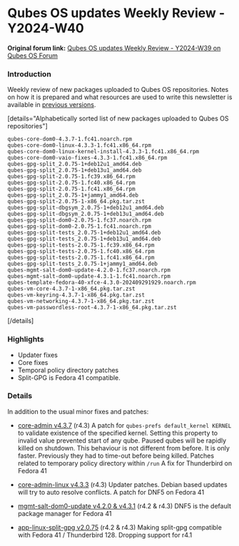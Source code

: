 # Qubes OS updates Weekly Review - Y2024-W40

**Original forum link:** [Qubes OS updates Weekly Review - Y2024-W39 on Qubes OS Forum](https://forum.qubes-os.org/t/qubes-os-updates-weekly-review-y2024-w40/29407)

### Introduction

Weekly review of new packages uploaded to Qubes OS repositories. Notes on how it is prepared and what resources are used to write this newsletter is available in [previous versions](https://forum.qubes-os.org/t/qubes-os-updates-weekly-review-y2024-w39/29296).


[details="Alphabetically sorted list of new packages uploaded to Qubes OS repositories"]
```
qubes-core-dom0-4.3.7-1.fc41.noarch.rpm
qubes-core-dom0-linux-4.3.3-1.fc41.x86_64.rpm
qubes-core-dom0-linux-kernel-install-4.3.3-1.fc41.x86_64.rpm
qubes-core-dom0-vaio-fixes-4.3.3-1.fc41.x86_64.rpm
qubes-gpg-split_2.0.75-1+deb12u1_amd64.deb
qubes-gpg-split_2.0.75-1+deb13u1_amd64.deb
qubes-gpg-split-2.0.75-1.fc39.x86_64.rpm
qubes-gpg-split-2.0.75-1.fc40.x86_64.rpm
qubes-gpg-split-2.0.75-1.fc41.x86_64.rpm
qubes-gpg-split_2.0.75-1+jammy1_amd64.deb
qubes-gpg-split-2.0.75-1-x86_64.pkg.tar.zst
qubes-gpg-split-dbgsym_2.0.75-1+deb12u1_amd64.deb
qubes-gpg-split-dbgsym_2.0.75-1+deb13u1_amd64.deb
qubes-gpg-split-dom0-2.0.75-1.fc37.noarch.rpm
qubes-gpg-split-dom0-2.0.75-1.fc41.noarch.rpm
qubes-gpg-split-tests_2.0.75-1+deb12u1_amd64.deb
qubes-gpg-split-tests_2.0.75-1+deb13u1_amd64.deb
qubes-gpg-split-tests-2.0.75-1.fc39.x86_64.rpm
qubes-gpg-split-tests-2.0.75-1.fc40.x86_64.rpm
qubes-gpg-split-tests-2.0.75-1.fc41.x86_64.rpm
qubes-gpg-split-tests_2.0.75-1+jammy1_amd64.deb
qubes-mgmt-salt-dom0-update-4.2.0-1.fc37.noarch.rpm
qubes-mgmt-salt-dom0-update-4.3.1-1.fc41.noarch.rpm
qubes-template-fedora-40-xfce-4.3.0-202409291929.noarch.rpm
qubes-vm-core-4.3.7-1-x86_64.pkg.tar.zst
qubes-vm-keyring-4.3.7-1-x86_64.pkg.tar.zst
qubes-vm-networking-4.3.7-1-x86_64.pkg.tar.zst
qubes-vm-passwordless-root-4.3.7-1-x86_64.pkg.tar.zst
```
[/details]

### Highlights

- Updater fixes
- Core fixes
- Temporal policy directory patches
- Split-GPG is Fedora 41 compatible.

### Details

In addition to the usual minor fixes and patches:

- [core-admin v4.3.7](https://github.com/QubesOS/qubes-core-admin/compare/v4.3.6...v4.3.7) (r4.3)
A patch for `qubes-prefs default_kernel KERNEL` to validate existence of the specified kernel. Setting this property to invalid value prevented start of any qube.
Paused qubes will be rapidly killed on shutdown. This behaviour is not different from before. It is only faster. Previously they had to time-out before being killed.
Patches related to temporary policy directory within `/run`
A fix for Thunderbird on Fedora 41

- [core-admin-linux v4.3.3](https://github.com/QubesOS/qubes-core-admin-linux/compare/v4.3.2...v4.3.3) (r4.3)
Updater patches. Debian based updates will try to auto resolve conflicts.
A patch for DNF5 on Fedora 41

- [mgmt-salt-dom0-update v4.2.0 & v4.3.1](https://github.com/QubesOS/qubes-mgmt-salt-dom0-update/compare/v4.3.0...v4.3.1) (r4.2 & r4.3)
DNF5 is the default package manager for Fedora 41

- [app-linux-split-gpg v2.0.75](https://github.com/QubesOS/qubes-app-linux-split-gpg/compare/v2.0.74...v2.0.75) (r4.2 & r4.3)
Making split-gpg compatible with Fedora 41 / Thunderbird 128. Dropping support for r4.1